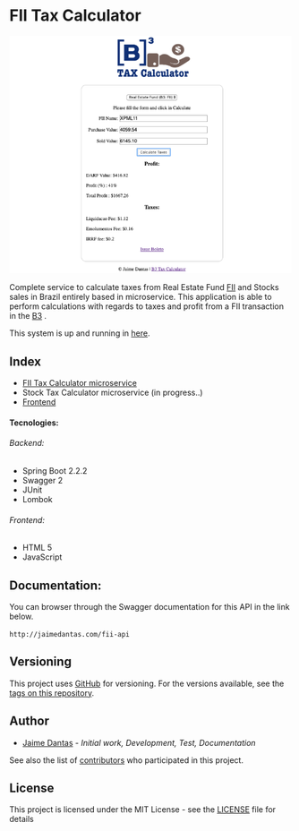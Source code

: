 # FII Tax Calculator
![FII Tax Calculator](documentation/images/application.png)

Complete service to calculate taxes from Real Estate Fund [FII](http://www.b3.com.br/en_us/products-and-services/trading/equities/real-estate-investment-funds-fii.htm)
 and Stocks sales in Brazil
entirely based in microservice.
This application is able to perform calculations with regards to taxes and 
profit from a FII transaction in the [B3](http://www.b3.com.br/en_us/)
.

This system is up and running in [here](http://jaimedantas.com/fii).


## Index
* [FII Tax Calculator microservice](fii-tax-calculator/README.md)
* Stock Tax Calculator microservice (in progress..)
* [Frontend](fii-tax-calculator/README.md)

#### Tecnologies:
###### Backend:
* Spring Boot 2.2.2
* Swagger 2
* JUnit 
* Lombok
###### Frontend:
* HTML 5
* JavaScript

## Documentation:
You can browser through the Swagger documentation for this API in the link below.

`http://jaimedantas.com/fii-api`

## Versioning
This project uses [GitHub](https://github.com/jaimedantas/fii-tax-calculator) for versioning.
 For the versions available, see the [tags on this repository]().

## Author
* [Jaime Dantas](https://jaimedantas.com/) -  _Initial work, Development, Test, Documentation_

See also the list of [contributors](CONTRIBUTORS.txt) who participated in this project.

## License
This project is licensed under the MIT License - see the [LICENSE](LICENSE) file for details